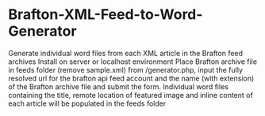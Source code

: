 # Brafton-XML-Feed-to-Word-Generator
Generate individual word files from each XML article in the Brafton feed archives
Install on server or localhost environment
Place Brafton archive file in feeds folder (remove sample.xml)
from /generator.php, input the fully resolved url for the brafton api feed account and the name (with extension) of the Brafton archive file and submit the form.
Individual word files containing the title, remote location of featured image and inline content of each article will be populated in the feeds folder
